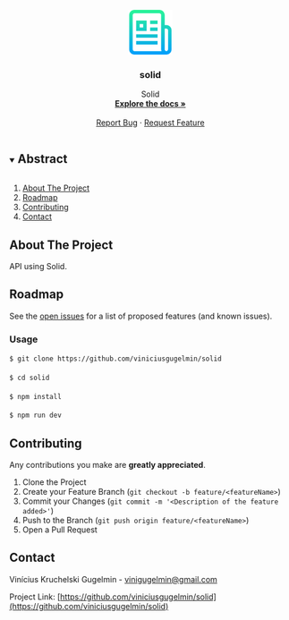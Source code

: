 <p align="center">
  <a href="https://github.com/viniciusgugelmin/solid">
    <img src="info/readme.png" alt="readme-logo" width="80" height="80">
  </a>

  <h3 align="center">
    solid
  </h3>
  <p align="center">
    Solid
    <br />
    <a href="https://github.com/viniciusgugelmin/solid"><strong>Explore the docs »</strong></a>
    <br />
    <br />
    <a href="https://github.com/viniciusgugelmin/solid/issues">Report Bug</a>
    ·
    <a href="https://github.com/viniciusgugelmin/solid/issues">Request Feature</a>
  </p>
</p>

<details open="open">
  <summary><h2 style="display: inline-block">Abstract</h2></summary>
  <ol>
    <li>
      <a href="#about-the-project">About The Project</a>
    </li>
    <li><a href="#roadmap">Roadmap</a></li>
    <li><a href="#contributing">Contributing</a></li>
    <li><a href="#contact">Contact</a></li>
  </ol>
</details>

## About The Project

API using Solid.

## Roadmap

See the [open issues](https://github.com/viniciusgugelmin/solid/issues) for a list of proposed features (and known
issues).

### Usage

```bash
$ git clone https://github.com/viniciusgugelmin/solid

$ cd solid

$ npm install

$ npm run dev
```

## Contributing

Any contributions you make are **greatly appreciated**.

1. Clone the Project
2. Create your Feature Branch (`git checkout -b feature/<featureName>`)
3. Commit your Changes (`git commit -m '<Description of the feature added>'`)
4. Push to the Branch (`git push origin feature/<featureName>`)
5. Open a Pull Request

## Contact

Vinícius Kruchelski Gugelmin - vinigugelmin@gmail.com

Project Link: [https://github.com/viniciusgugelmin/solid](https://github.com/viniciusgugelmin/solid)
